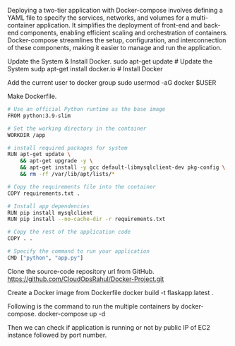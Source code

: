 Deploying a two-tier application with Docker-compose involves defining a YAML file to specify the services, networks, and volumes for a multi-container application. It simplifies the deployment of front-end and back-end components, enabling efficient scaling and orchestration of containers. Docker-compose streamlines the setup, configuration, and interconnection of these components, making it easier to manage and run the application.

Update the System & Install Docker.
sudo apt-get update # Update the System
sudp apt-get install docker.io # Install Docker

Add the current user to docker group
sudo usermod -aG docker $USER

Make Dockerfile.
```bash
# Use an official Python runtime as the base image
FROM python:3.9-slim

# Set the working directory in the container
WORKDIR /app

# install required packages for system
RUN apt-get update \
    && apt-get upgrade -y \
    && apt-get install -y gcc default-libmysqlclient-dev pkg-config \
    && rm -rf /var/lib/apt/lists/*

# Copy the requirements file into the container
COPY requirements.txt .

# Install app dependencies
RUN pip install mysqlclient
RUN pip install --no-cache-dir -r requirements.txt

# Copy the rest of the application code
COPY . .

# Specify the command to run your application
CMD ["python", "app.py"]

```


Clone the source-code repository url from GitHub. 
https://github.com/CloudOpsRahul/Docker-Project.git

Create a Docker image  from Dockerfile 
docker build -t flaskapp:latest .

Following is the command to run the multiple containers by docker-compose.
docker-compose up -d

Then we can check if application is running or not by public IP of EC2 instance followed by port number.
